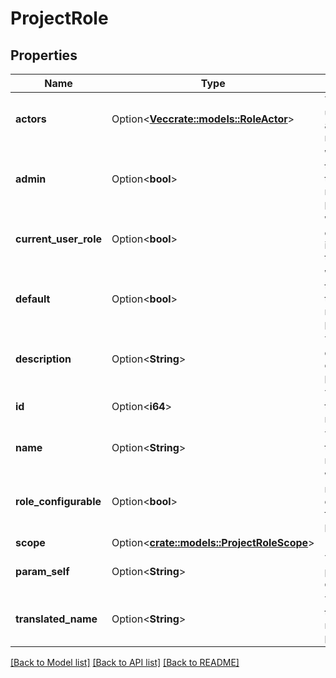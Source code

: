 # ProjectRole

## Properties

Name | Type | Description | Notes
------------ | ------------- | ------------- | -------------
**actors** | Option<[**Vec<crate::models::RoleActor>**](RoleActor.md)> | The list of users who act in this role. | [optional][readonly]
**admin** | Option<**bool**> | Whether this role is the admin role for the project. | [optional][readonly]
**current_user_role** | Option<**bool**> | Whether the calling user is part of this role. | [optional]
**default** | Option<**bool**> | Whether this role is the default role for the project | [optional][readonly]
**description** | Option<**String**> | The description of the project role. | [optional][readonly]
**id** | Option<**i64**> | The ID of the project role. | [optional][readonly]
**name** | Option<**String**> | The name of the project role. | [optional]
**role_configurable** | Option<**bool**> | Whether the roles are configurable for this project. | [optional][readonly]
**scope** | Option<[**crate::models::ProjectRoleScope**](ProjectRole_scope.md)> |  | [optional]
**param_self** | Option<**String**> | The URL the project role details. | [optional][readonly]
**translated_name** | Option<**String**> | The translated name of the project role. | [optional]

[[Back to Model list]](../README.md#documentation-for-models) [[Back to API list]](../README.md#documentation-for-api-endpoints) [[Back to README]](../README.md)


